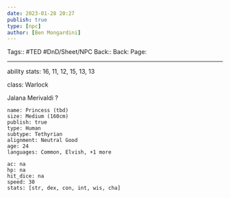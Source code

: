```yaml
---
date: 2023-01-28 20:27
publish: true
type: [npc]
author: [Ben Mongardini]
---
```

Tags:: #TED #DnD/Sheet/NPC
Back:: 
Back: 
Page:

---
ability stats:
16, 11, 12, 15, 13, 13

class:
Warlock

Jalana Merivaldi ? 

```statblock
name: Princess (tbd)
size: Medium (160cm)
publish: true
type: Human
subtype: Tethyrian
alignment: Neutral Good
age: 24
languages: Common, Elvish, +1 more

ac: na
hp: na
hit_dice: na
speed: 30
stats: [str, dex, con, int, wis, cha]


```

